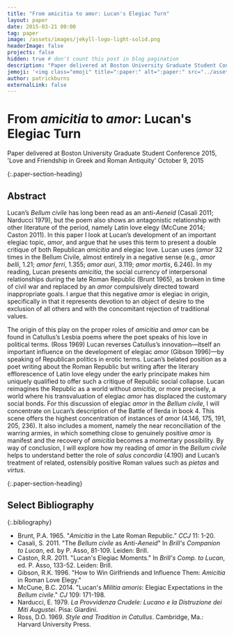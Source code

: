 ```yaml
---
title: "From amicitia to amor: Lucan's Elegiac Turn"
layout: paper
date: 2015-03-21 00:00
tag: paper
image: /assets/images/jekyll-logo-light-solid.png
headerImage: false
projects: false
hidden: true # don't count this post in blog pagination
description: "Paper delivered at Boston University Graduate Student Conference 2015, 'Love and Friendship in Greek and Roman Antiquity'"
jemoji: '<img class="emoji" title=":paper:" alt=":paper:" src="../assets/images/paper-icon.png" height="20" width="20" align="absmiddle">'
author: patrickburns
externalLink: false
---
```


# From *amicitia* to *amor*: Lucan's Elegiac Turn
Paper delivered at Boston University Graduate Student Conference 2015, 'Love and Friendship in Greek and Roman Antiquity'
October 9, 2015

{:.paper-section-heading}
## Abstract 
Lucan’s *Bellum civile* has long been read as an anti-*Aeneid* (Casali 2011; Narducci 1979), but the poem also shows an antagonistic relationship with other literature of the period, namely Latin love elegy (McCune 2014; Caston 2011). In this paper I look at Lucan’s development of an important elegiac topic, *amor*, and argue that he uses this term to present a double critique of both Republican *amicitia* and elegiac love. Lucan uses (*amor* 32 times in the Bellum Civile, almost entirely in a negative sense (e.g., *amor belli*, 1.21; *amor ferri*, 1.355; *amor auri*, 3.119; *amor mortis*, 6.246). In my reading, Lucan presents *amicitia*, the social currency of interpersonal relationships during the late Roman Republic (Brunt 1965), as broken in time of civil war and replaced by an *amor* compulsively directed toward inappropriate goals. I argue that this negative *amor* is elegiac in origin, specifically in that it represents devotion to an object of desire to the exclusion of all others and with the concomitant rejection of traditional values.

The origin of this play on the proper roles of *amicitia* and *amor* can be found in Catullus’s Lesbia poems where the poet speaks of his love in political terms. (Ross 1969) Lucan reverses Catullus’s innovation—itself an important influence on the development of elegiac *amor* (Gibson 1996)—by speaking of Republican politics in erotic terms. Lucan’s belated position as a poet writing about the Roman Republic but writing after the literary efflorescence of Latin love elegy under the early principate makes him uniquely qualified to offer such a critique of Republic social collapse. Lucan reimagines the Republic as a world without *amicitia*, or more precisely, a world where his transvaluation of elegiac *amor* has displaced the customary social bonds. For this discussion of elegiac *amor* in the *Bellum civile*, I will concentrate on Lucan’s description of the Battle of Ilerda in book 4. This scene offers the highest concentration of instances of *amor* (4.146, 175, 191, 205, 236). It also includes a moment, namely the near reconciliation of the warring armies, in which something close to genuinely positive *amor* is manifest and the recovery of *amicitia* becomes a momentary possibility. By way of conclusion, I will explore how my reading of *amor* in the *Bellum civile* helps to understand better the role of *salus concordia* (4.190) and Lucan’s treatment of related, ostensibly positive Roman values such as *pietas* and *virtus*.

{:.paper-section-heading}
## Select Bibliography

{:.bibliography}
- Brunt, P.A. 1965. "*Amicitia* in the Late Roman Republic.” *CCJ* 11: 1-20.
- Casali, S. 2011. "The *Bellum civile* as Anti-*Aeneid*" In *Brill's Companion to Lucan*, ed. by P. Asso, 81-109. Leiden: Brill.
- Caston, R.R. 2011. "Lucan's Elegiac Moments." In *Brill's Comp. to Lucan*, ed. P. Asso, 133-52. Leiden: Brill.
- Gibson, R.K. 1996. "How to Win Girlfriends and Influence Them: *Amicitia* in Roman Love Elegy."
- McCune, B.C. 2014. "Lucan's *Militia amoris*: Elegiac Expectations in the *Bellum civile*." *CJ* 109: 171-198.
- Narducci, E. 1979. *La Provvidenza Crudele: Lucano e la Distruzione dei Miti Augustei*. Pisa: Giardini.
- Ross, D.O. 1969. *Style and Tradition in Catullus*. Cambridge, Ma.: Harvard University Press.